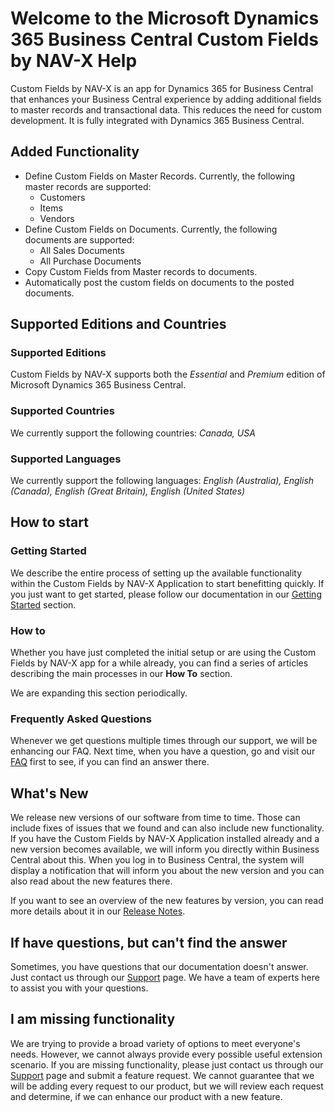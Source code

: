 # Welcome to the Microsoft Dynamics 365 Business Central Custom Fields by NAV-X Help

Custom Fields by NAV-X is an app for Dynamics 365 for Business Central that enhances your Business Central experience by adding additional fields to master records and transactional data. This reduces the need for custom development. It is fully integrated with Dynamics 365 Business Central.

## Added Functionality

- Define Custom Fields on Master Records. Currently, the following master records are supported:
  - Customers
  - Items
  - Vendors
- Define Custom Fields on Documents. Currently, the following documents are supported:
  - All Sales Documents
  - All Purchase Documents
- Copy Custom Fields from Master records to documents.
- Automatically post the custom fields on documents to the posted documents.

## Supported Editions and Countries

### Supported Editions

Custom Fields by NAV-X supports both the *Essential* and *Premium* edition of Microsoft Dynamics 365 Business Central.

### Supported Countries

We currently support the following countries: *Canada, USA*

### Supported Languages

We currently support the following languages: *English (Australia), English (Canada), English (Great Britain), English (United States)*

## How to start

### Getting Started

We describe the entire process of setting up the available functionality within the Custom Fields by NAV-X Application to start benefitting quickly. If you just want to get started, please follow our documentation in our [Getting Started](getting-started.md) section.

### How to

Whether you have just completed the initial setup or are using the Custom Fields by NAV-X app for a while already, you can find a series of articles describing the main processes in our **How To** section.

We are expanding this section periodically.

### Frequently Asked Questions

Whenever we get questions multiple times through our support, we will be enhancing our FAQ. Next time, when you have a question, go and visit our [FAQ](faq-index.md) first to see, if you can find an answer there.

## What's New

We release new versions of our software from time to time. Those can include fixes of issues that we found and can also include new functionality. If you have the Custom Fields by NAV-X Application installed already and a new version becomes available, we will inform you directly within Business Central about this. When you log in to Business Central, the system will display a notification that will inform you about the new version and you can also read about the new features there.

If you want to see an overview of the new features by version, you can read more details about it in our [Release Notes](release-notes.md).

## If have questions, but can't find the answer

Sometimes, you have questions that our documentation doesn't answer. Just contact us through our [Support](https://nav-x.com/support/) page. We have a team of experts here to assist you with your questions.

## I am missing functionality

We are trying to provide a broad variety of options to meet everyone's needs. However, we cannot always provide every possible useful extension scenario. If you are missing functionality, please just contact us through our [Support](https://nav-x.com/support/) page and  submit a feature request. We cannot guarantee that we will be adding every request to our product, but we will review each request and determine, if we can enhance our product with a new feature.

